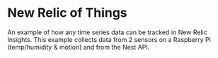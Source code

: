 New Relic of Things
===================

An example of how any time series data can be tracked in New Relic Insights. This example collects data from 2 sensors on a Raspberry Pi (temp/humidity &amp; motion) and from the Nest API.
